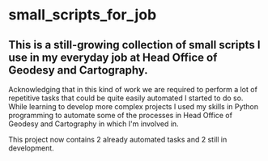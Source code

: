 # small_scripts_for_job
## This is a still-growing collection of small scripts I use in my everyday job at Head Office of Geodesy and Cartography.

Acknowledging that in this kind of work we are required to perform a lot of repetitive tasks that could be quite easily automated I started to do so.
While learning to develop more complex projects I used my skills in Python programming to automate some of the processes in Head Office of Geodesy and Cartography
in which I'm involved in.

This project now contains 2 already automated tasks and 2 still in development.
